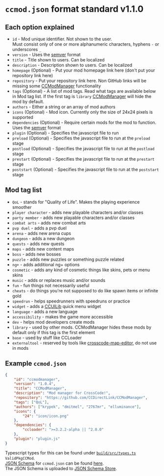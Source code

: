 <!-- markdownlint-disable MD013 MD034 -->

# `ccmod.json` format standard v1.1.0

## Each option explained

- `id` - Mod unique identifier. Not shown to the user.  
   Must consist only of one or more alphanumeric characters, hyphens `-` or underscores `_`  
- `version` - Uses the [semver](https://semver.org/) format
- `title` - Title shown to users. Can be localized
- `description` - Description shown to users. Can be localized
- `homepage` (Optional) - Put your mod homepage link here (don't put your repository link here)
- `repository` - Put your repository link here. Non GitHub links will be missing some [CCModManager](https://github.com/CCDirectLink/CCModManager) functionality
- `tags` (Optional) - A list of mod tags. Read what tags are available below in Mod tag list.
   If the first tag is `library` [CCModManager](https://github.com/CCDirectLink/CCModManager) will hide the mod by default.
- `authors` - Either a string or an array of mod authors
- `icons` (Optional) - Mod icon. Currently only the size of 24x24 pixels is supported
- `dependencies` (Optional) - Require certain mods for the mod to function. Uses the [semver](https://semver.org/) format
- `plugin` (Optional) - Specifies the javascript file to run
- `preload` (Optional) - Specifies the javascript file to run at the `preload` stage
- `postload` (Optional) - Specifies the javascript file to run at the `postload` stage
- `prestart` (Optional) - Specifies the javascript file to run at the `prestart` stage
- `poststart` (Optional) - Specifies the javascript file to run at the `poststart` stage

## Mod tag list

- `QoL` - stands for "Quality of Life". Makes the playing experience smoother
- `player character` - adds new playable characters and/or classes
- `party member` - adds new playable characters and/or classes
- `combat arts` - adds new combat arts
- `pvp duel` - adds a pvp duel
- `arena` - adds new arena cups
- `dungeon` - adds a new dungeon
- `quests` - adds new quests
- `maps` - adds new content maps
- `boss` - adds new bosses
- `puzzle` - adds new puzzles or something puzzle related
- `ng+` - adds additional ng+ options
- `cosmetic` - adds any kind of cosmetic things like skins, pets or menu skins
- `music` - adds or replaces music and/or sounds
- `fun` - fun things not necessarily useful
- `cheats` - do things you're not supposed to do like spawn items or infinite gold
- `speedrun` - helps speedrunners with speedruns or practice
- `widget` - adds a [CCUILib](https://github.com/conorlawton/nax-ccuilib) quick menu widget
- `language` - adds a new language
- `accessibility` - makes the game more accessible
- `dev` - helps mod developers create mods
- `library` - used by other mods. CCModManager hides these mods by default only if this tag is the first element
- `base` - used by stuff like CCLoader
- `externaltool` - reserved by tools like [crosscode-map-editor](https://github.com/CCDirectLink/crosscode-map-editor), do not use in mods

## Example `ccmod.json`

```json
{
    "id": "ccmodmanager",
    "version": "1.0.4",
    "title": "CCModManager",
    "description": "Mod manager for CrossCode!",
    "repository": "https://github.com/CCDirectLink/CCModManager",
    "tags": ["QoL"],
    "authors": ["krypek", "dmitmel", "2767mr", "elluminance"],
    "icons": {
        "24": "icon/icon.png"
    },
    "dependencies": {
        "ccloader": ">=3.2.2-alpha || ^2.0.0"
    },
    "plugin": "plugin.js"
}
```

Typescript types for this can be found under [`build/src/types.ts`](/build/src/types.ts) `ValidPkgCCMod`.  
[JSON Schema](https://json-schema.org/) for `ccmod.json` can be found [here](/ccmod-json-schema.json).  
The JSON Schema is uploaded to [JSON Schema Store](https://www.schemastore.org/).  

